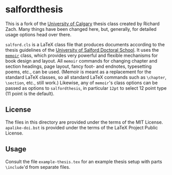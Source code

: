 salfordthesis
============

This is a fork of the [University of Calgary](https://github.com/rzach/ucalgmthesis) thesis class created by Richard Zach. Many things have been changed here, but, generally, for detailed usage options head over there. 

`salford.cls` is a LaTeX class file that produces documents
according to the thesis guidelines of the [University of Salford
Doctoral School](pg.salford.ac.uk). It
uses the [`memoir`](https://ctan.org/pkg/memoir?lang=en) class, which
provides very powerful and flexible mechanisms for book design and
layout. All `memoir` commands for changing chapter and section
headings, page layout, fancy foot- and endnotes, typesetting poems,
etc., can be used. (Memoir is meant as a replacement for the standard
LaTeX classes, so all standard LaTeX commands such as `\chapter`,
`\section`, etc., still work.) Likewise, any of `memoir`'s class
options can be passed as options to `salfordthesis`, in particular
`12pt` to select 12 point type (11 point is the default).

License
-------

The files in this directory are provided under the terms of the MIT
License. `apalike-doi.bst` is provided under the terms of the LaTeX
Project Public License.

Usage
-----

Consult the file `example-thesis.tex` for an example thesis setup
with parts `\include`'d from separate files.



